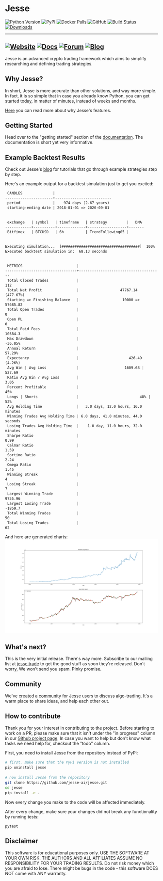 # Jesse
[![Python Version](https://img.shields.io/badge/python-3.6%20%7C%203.7%20%7C%203.8-blue)](https://www.python.org/)
[![PyPI](https://img.shields.io/pypi/v/jesse)](https://pypi.org/project/jesse)
[![Docker Pulls](https://img.shields.io/docker/pulls/salehmir/jesse)](https://hub.docker.com/r/salehmir/jesse)
[![GitHub](https://img.shields.io/github/license/jesse-ai/jesse)](https://github.com/jesse-ai/jesse)
[![Build Status](https://travis-ci.com/jesse-ai/jesse.svg?branch=master)](https://travis-ci.com/jesse-ai/jesse)
[![Downloads](https://pepy.tech/badge/jesse)](https://pepy.tech/project/jesse)

---
[![Website](https://img.shields.io/badge/Website-Start%20here!-9cf)](https://jesse.trade)
[![Docs](https://img.shields.io/badge/Docs-Learn%20how!-red)](https://docs.jesse.trade)
[![Forum](https://img.shields.io/badge/Forum-Join%20us!-brightgreen)](https://forum.jesse.trade)
[![Blog](https://img.shields.io/badge/Blog-Get%20the%20news!-blueviolet)](https://jesse.trade/blog)
---
Jesse is an advanced crypto trading framework which aims to simplify researching and defining trading strategies.

## Why Jesse?
In short, Jesse is more accurate than other solutions, and way more simple. 
In fact, it is so simple that in case you already know Python, you can get started today, in matter of minutes, instead of weeks and months. 

[Here](https://docs.jesse.trade/docs/) you can read more about why Jesse's features. 

## Getting Started
Head over to the "getting started" section of the [documentation](https://docs.jesse.trade/docs/getting-started). The 
documentation is short yet very informative. 

## Example Backtest Results

Check out Jesse's [blog](https://jesse.trade/blog) for tutorials that go through example strategies step by step. 

Here's an example output for a backtest simulation just to get you excited:
```
 CANDLES              |
----------------------+--------------------------
 period               |    974 days (2.67 years)
 starting-ending date | 2018-01-01 => 2020-09-01


 exchange   | symbol   | timeframe   | strategy         |   DNA
------------+----------+-------------+------------------+-------
 Bitfinex   | BTCUSD   | 6h          | TrendFollowing05 |


Executing simulation...  [####################################]  100%
Executed backtest simulation in:  68.13 seconds


 METRICS                         |
---------------------------------+--------------------------------------
 Total Closed Trades             |                                  112
 Total Net Profit                |                   47767.14 (477.67%)
 Starting => Finishing Balance   |                    10000 => 57685.82
 Total Open Trades               |                                    0
 Open PL                         |                                    0
 Total Paid Fees                 |                              10384.3
 Max Drawdown                    |                              -36.05%
 Annual Return                   |                               57.29%
 Expectancy                      |                       426.49 (4.26%)
 Avg Win | Avg Loss              |                     1609.68 | 527.69
 Ratio Avg Win / Avg Loss        |                                 3.05
 Percent Profitable              |                                  45%
 Longs | Shorts                  |                            48% | 52%
 Avg Holding Time                |   3.0 days, 12.0 hours, 16.0 minutes
 Winning Trades Avg Holding Time | 6.0 days, 41.0 minutes, 44.0 seconds
 Losing Trades Avg Holding Time  |    1.0 day, 11.0 hours, 32.0 minutes
 Sharpe Ratio                    |                                 0.99
 Calmar Ratio                    |                                 1.59
 Sortino Ratio                   |                                 2.24
 Omega Ratio                     |                                 1.45
 Winning Streak                  |                                    4
 Losing Streak                   |                                    7
 Largest Winning Trade           |                              9755.96
 Largest Losing Trade            |                              -1859.7
 Total Winning Trades            |                                   50
 Total Losing Trades             |                                   62
```

And here are generated charts:
![chart-example](https://raw.githubusercontent.com/jesse-ai/jesse/master/assets/chart-example.png)

## What's next?
This is the very initial release. There's way more. Subscribe to our mailing list at [jesse.trade](https://jesse.trade) to get the good stuff as soon they're released. Don't worry, We won't send you spam. Pinky promise.

## Community
We've created a [community](http://forum.jesse.trade/) for Jesse users to discuss algo-trading. It's a warm place to share ideas, and help each other out.

## How to contribute
Thank you for your interest in contributing to the project. Before starting to work on a PR, please make sure that it isn't under the "in progress" column in our [Github project page](https://github.com/jesse-ai/jesse/projects/2). In case you want to help but don't know what tasks we need help for, checkout the "todo" column. 

First, you need to install Jesse from the repository instead of PyPi:

```sh
# first, make sure that the PyPi version is not installed
pip uninstall jesse

# now install Jesse from the repository
git clone https://github.com/jesse-ai/jesse.git
cd jesse
pip install -e .
```

Now every change you make to the code will be affected immediately.

After every change, make sure your changes did not break any functionality by running tests:
```
pytest
```

## Disclaimer
This software is for educational purposes only. USE THE SOFTWARE AT YOUR OWN RISK. THE AUTHORS AND ALL AFFILIATES ASSUME NO RESPONSIBILITY FOR YOUR TRADING RESULTS. Do not risk money which you are afraid to lose. There might be bugs in the code - this software DOES NOT come with ANY warranty.
